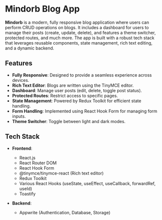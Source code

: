 # Mindorb Blog App

**Mindorb** is a modern, fully responsive blog application where users can perform CRUD operations on blogs. It includes a dashboard for users to manage their posts (create, update, delete), and features a theme switcher, protected routes, and much more. The app is built with a robust tech stack that leverages reusable components, state management, rich text editing, and a dynamic backend.

## Features

- **Fully Responsive**: Designed to provide a seamless experience across devices.
- **Rich Text Editor**: Blogs are written using the TinyMCE editor.
- **Dashboard**: Manage user posts (edit, delete, toggle post status).
- **Protected Routes**: Restrict access to specific pages.
- **State Management**: Powered by Redux Toolkit for efficient state handling.
- **Form Handling**: Implemented using React Hook Form for managing form inputs.
- **Theme Switcher**: Toggle between light and dark modes.

## Tech Stack

- **Frontend**: 
  - React.js
  - React Router DOM
  - React Hook Form
  - @tinymce/tinymce-react (Rich text editor)
  - Redux Toolkit
  - Various React Hooks (useState, useEffect, useCallback, forwardRef, useId)
  - Toastify
  
- **Backend**:
  - Appwrite (Authentication, Database, Storage)


